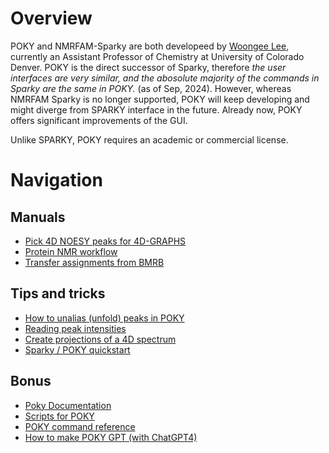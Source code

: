 Overview
=================

POKY and NMRFAM-Sparky are both developeed by [Woongee Lee](https://www.linkedin.com/in/woongheelee), currently an Assistant Professor of Chemistry at University of Colorado Denver. POKY is the direct successor of Sparky, therefore *the user interfaces are very similar, and the abosolute majority of the commands in Sparky are the same in POKY.* (as of Sep, 2024). However, whereas NMRFAM Sparky is no longer supported, POKY will keep developing and might diverge from SPARKY interface in the future. Already now, POKY offers significant improvements of the GUI. 

Unlike SPARKY, POKY requires an academic or commercial license. 

Navigation
========================

## Manuals
* [Pick 4D NOESY peaks for 4D-GRAPHS](./Peak_picking_4D_spectrum.md)
* [Protein NMR workflow](./Protein_NMR_workflow.md)
* [Transfer assignments from BMRB](POKY/Transfer_BMRB_assignments.md)

## Tips and tricks
* [How to unalias (unfold) peaks in POKY](./Unfold_Peaks.md)
* [Reading peak intensities](./Read_peak_intensities.md)
* [Create projections of a 4D spectrum](./Create_2D_projections_from_4D_spectrum.md)
* [Sparky / POKY quickstart](./Quickstart.md)

## Bonus
* [Poky Documentation](./POKY/doc/POKY_documentation.pdf)
* [Scripts for POKY](./POKY/scripts)
* [POKY command reference](./Common_Commands.md)
* [How to make POKY GPT (with ChatGPT4)](./Create_ChatGPT4_documentation_model.md)
